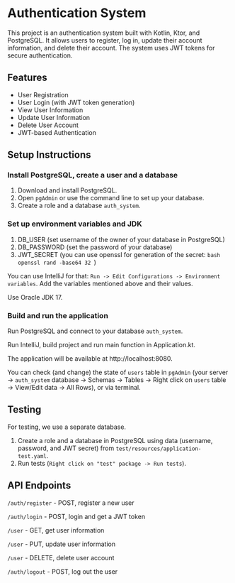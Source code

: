 # Authentication System

This project is an authentication system built with Kotlin, Ktor, and PostgreSQL. It allows users to register, log in, update their account information, and delete their account. The system uses JWT tokens for secure authentication.

## Features
- User Registration
- User Login (with JWT token generation)
- View User Information
- Update User Information
- Delete User Account
- JWT-based Authentication

## Setup Instructions

### Install PostgreSQL, create a user and a database
1. Download and install PostgreSQL.
2. Open `pgAdmin` or use the command line to set up your database.
3. Create a role and a database `auth_system`.

### Set up environment variables and JDK
1. DB_USER (set username of the owner of your database in PostgreSQL)
2. DB_PASSWORD (set the password of your database)
3. JWT_SECRET (you can use openssl for generation of the secret: ```bash openssl rand -base64 32 ```)

You can use IntelliJ for that: `Run -> Edit Configurations -> Environment variables`. Add the variables mentioned above and their values.

Use Oracle JDK 17.

### Build and run the application
Run PostgreSQL and connect to your database `auth_system`.

Run IntelliJ, build project and run main function in Application.kt.

The application will be available at http://localhost:8080.

You can check (and change) the state of `users` table in `pgAdmin` (your server -> `auth_system` database -> Schemas -> Tables -> Right click on `users` table -> View/Edit data -> All Rows), or via terminal.

## Testing
For testing, we use a separate database.
1. Create a role and a database in PostgreSQL using data (username, password, and JWT secret) from `test/resources/application-test.yaml`.
2. Run tests (`Right click on "test" package -> Run tests`).

## API Endpoints
`/auth/register` - POST, register a new user

`/auth/login` - POST, login and get a JWT token

`/user` - GET,	get user information

`/user` - PUT, update user information

`/user` - DELETE, delete user account

`/auth/logout` - POST, log out the user
